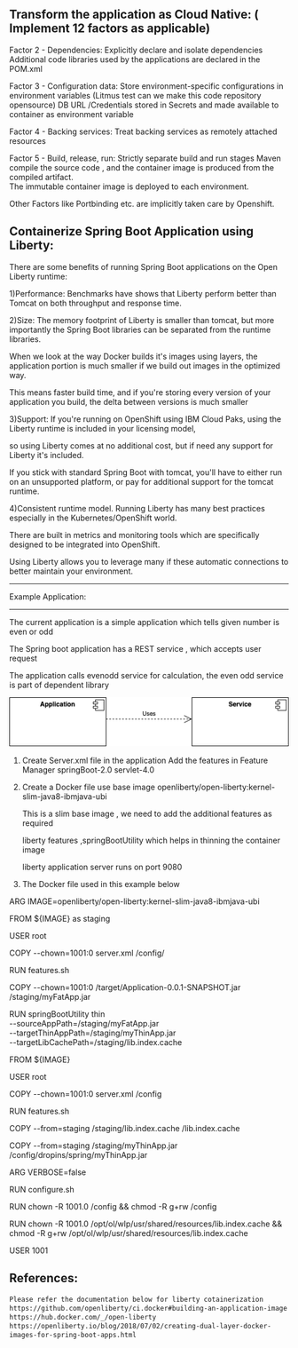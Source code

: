 Transform the application as Cloud Native: ( Implement 12 factors as applicable)
--------------------------------------------------------------------------------
Factor 2 - Dependencies: Explicitly declare and isolate dependencies
    Additional code libraries used by the applications are declared in the POM.xml

Factor 3 - Configuration data: Store environment-specific configurations in environment variables
(Litmus test can we make this code repository opensource)
    DB URL /Credentials stored in Secrets and made available to container as environment variable

Factor 4 - Backing services: Treat backing services as remotely attached resources

Factor 5 - Build, release, run: Strictly separate build and run stages
    Maven compile the source code , and the container image is produced from the compiled artifact.  
    The immutable container image is deployed to each environment.

Other Factors like Portbinding etc. are implicitly taken care by Openshift.

Containerize Spring Boot Application using Liberty:
---------------------------------------------------
There are some benefits of running Spring Boot applications on the Open Liberty runtime:

1)Performance: Benchmarks have shows that Liberty perform better than Tomcat on both throughput and response time.

2)Size: The memory footprint of Liberty is smaller than tomcat, but more importantly the Spring Boot libraries can be separated from the runtime libraries.

When we look at the way Docker builds it's images using layers, the application portion is much smaller if we build out images in the optimized way.

This means faster build time, and if you're storing every version of your application you build, the delta between versions is much smaller

3)Support: If you're running on OpenShift using IBM Cloud Paks, using the Liberty runtime is included in your licensing model,

so using Liberty comes at no additional cost, but if need any support for Liberty it's included.

If you stick with standard Spring Boot with tomcat, you'll have to either run on an unsupported platform, or pay for additional support for the tomcat runtime.

4)Consistent runtime model. Running Liberty has many best practices especially in the Kubernetes/OpenShift world.

There are built in metrics and monitoring tools which are specifically designed to be integrated into OpenShift.

Using Liberty allows you to leverage many if these automatic connections to better maintain your environment.

-------------
Example Application:

--------------------

The current application is a simple application which tells given number is even or odd

The Spring boot application has a REST service , which accepts user request

The application calls evenodd service for calculation, the even odd service is part of dependent library

![Apptolib.png](images/Apptolib.png)

1. Create Server.xml file in the application
   Add the features in Feature Manager <feature>springBoot-2.0</feature>
                            <feature>servlet-4.0</feature>

2. Create a Docker file use base image openliberty/open-liberty:kernel-slim-java8-ibmjava-ubi

    This is a slim base image , we need to add the additional features as required

    liberty features ,springBootUtility which helps in thinning the container image

    liberty application server runs on port 9080

3. The Docker file used in this example below

ARG IMAGE=openliberty/open-liberty:kernel-slim-java8-ibmjava-ubi

FROM ${IMAGE} as staging

USER root

COPY --chown=1001:0  server.xml /config/

RUN features.sh

COPY --chown=1001:0  /target/Application-0.0.1-SNAPSHOT.jar /staging/myFatApp.jar

RUN springBootUtility thin \
 --sourceAppPath=/staging/myFatApp.jar \
 --targetThinAppPath=/staging/myThinApp.jar \
 --targetLibCachePath=/staging/lib.index.cache

FROM ${IMAGE}

USER root

COPY --chown=1001:0 server.xml /config

RUN features.sh

COPY --from=staging /staging/lib.index.cache /lib.index.cache

COPY --from=staging /staging/myThinApp.jar /config/dropins/spring/myThinApp.jar

ARG VERBOSE=false

RUN configure.sh

RUN chown -R 1001.0 /config && chmod -R g+rw /config

RUN chown -R 1001.0 /opt/ol/wlp/usr/shared/resources/lib.index.cache && chmod -R g+rw /opt/ol/wlp/usr/shared/resources/lib.index.cache

USER 1001

References:
-----------

    Please refer the documentation below for liberty cotainerization
    https://github.com/openliberty/ci.docker#building-an-application-image
    https://hub.docker.com/_/open-liberty
    https://openliberty.io/blog/2018/07/02/creating-dual-layer-docker-images-for-spring-boot-apps.html